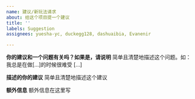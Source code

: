 ```yaml
---
name: 建议/新玩法请求
about: 给这个项目提一个建议
title: ''
labels: Suggestion
assignees: yuesha-yc, duckegg128, dashuaibia, Evanenir

---
```


**你的建议和一个问题有关吗？如果是，请说明**
简单且清楚地描述这个问题。如：我总是在做[...]的时候很难受 [...]

**描述的你的建议**
简单且清楚地描述这个建议

**额外信息**
额外信息在这里写

